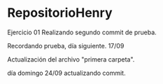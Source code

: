 # RepositorioHenry
Ejercicio 01
Realizando segundo commit de prueba.

Recordando prueba, día siguiente. 17/09

Actualización del archivo "primera carpeta". 

día domingo 24/09 actualizando commit. 